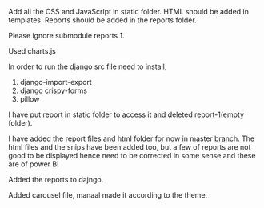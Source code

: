 Add all the CSS and JavaScript in static folder.
HTML should be added in templates.
Reports should be added in the reports folder.


Please ignore submodule reports 1.

Used charts.js

In order to run the django src file need to install,
1. django-import-export
2. django crispy-forms
3. pillow

I have put report in static folder to access it and deleted report-1(empty folder).


I have added the report files and html folder for now in master branch.
The html files and the snips have been added too, but a few of reports are not good to be displayed hence need to be corrected in some sense
and these are of power BI

Added the reports to dajngo.

Added carousel file, manaal made it according to the theme.
